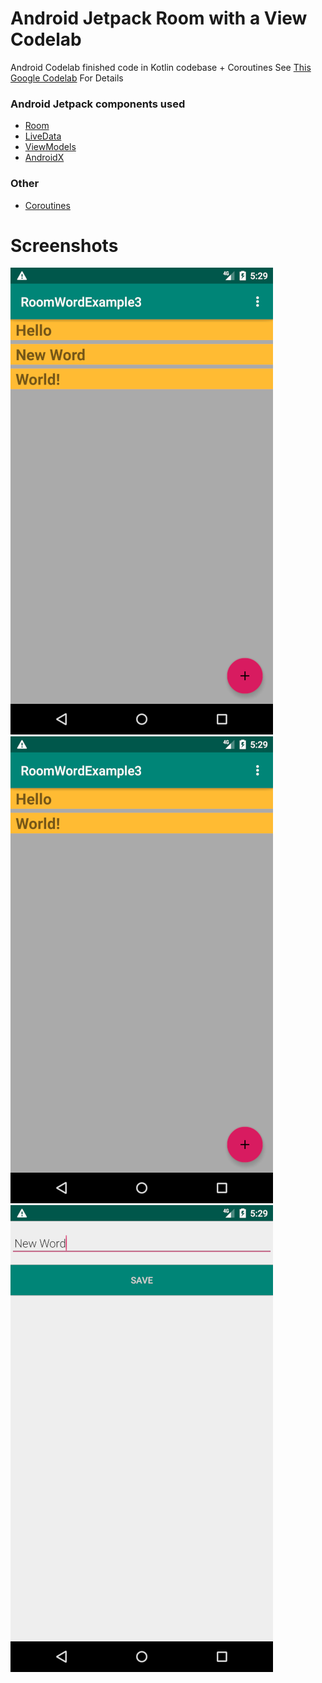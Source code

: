 # Android Jetpack Room with a View Codelab

Android Codelab finished code in Kotlin codebase + Coroutines
See [This Google Codelab](https://codelabs.developers.google.com/codelabs/android-room-with-a-view-kotlin/#0) For Details

### Android Jetpack components used

- [Room](https://developer.android.com/topic/libraries/architecture/room)
- [LiveData](https://developer.android.com/topic/libraries/architecture/livedata)
- [ViewModels](https://developer.android.com/topic/libraries/architecture/viewmodel)
- [AndroidX](https://developer.android.com/jetpack/androidx)

### Other
- [Coroutines](https://kotlinlang.org/docs/reference/coroutines-overview.html)

# Screenshots
![ScreenShot](screenshots/1.png)
![ScreenShot](screenshots/2.png)
![ScreenShot](screenshots/3.png)
